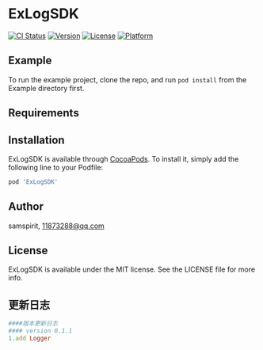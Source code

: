 # ExLogSDK

[![CI Status](https://img.shields.io/travis/samspirit/ExLogSDK.svg?style=flat)](https://travis-ci.org/samspirit/ExLogSDK)
[![Version](https://img.shields.io/cocoapods/v/ExLogSDK.svg?style=flat)](https://cocoapods.org/pods/ExLogSDK)
[![License](https://img.shields.io/cocoapods/l/ExLogSDK.svg?style=flat)](https://cocoapods.org/pods/ExLogSDK)
[![Platform](https://img.shields.io/cocoapods/p/ExLogSDK.svg?style=flat)](https://cocoapods.org/pods/ExLogSDK)

## Example

To run the example project, clone the repo, and run `pod install` from the Example directory first.

## Requirements

## Installation

ExLogSDK is available through [CocoaPods](https://cocoapods.org). To install
it, simply add the following line to your Podfile:

```ruby
pod 'ExLogSDK'
```

## Author

samspirit, 11873288@qq.com

## License

ExLogSDK is available under the MIT license. See the LICENSE file for more info.

## 更新日志

```ruby
####版本更新日志
#### version 0.1.1
1.add Logger
```
